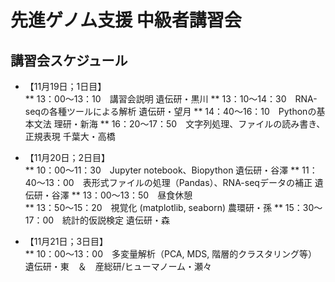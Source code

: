 # 先進ゲノム支援 中級者講習会

## 講習会スケジュール
* 【11月19日；1日目】  
** 13：00～13：10　講習会説明 遺伝研・黒川
** 13：10～14：30　RNA-seqの各種ツールによる解析 遺伝研・望月 
** 14：40～16：10　Pythonの基本文法 理研・新海
** 16：20～17：50　文字列処理、ファイルの読み書き、正規表現 千葉大・高橋

* 【11月20日；2日目】  
** 10：00～11：30　Jupyter notebook、Biopython 遺伝研・谷澤
** 11：40〜13：00　表形式ファイルの処理（Pandas）、RNA-seqデータの補正 遺伝研・谷澤
** 13：00〜13：50　昼食休憩  
** 13：50〜15：20　視覚化 (matplotlib, seaborn) 農環研・孫
** 15：30〜17：00　統計的仮説検定 遺伝研・森

* 【11月21日；3日目】  
** 10：00～13：00　多変量解析（PCA, MDS, 階層的クラスタリング等）　遺伝研・東　＆　産総研/ヒューマノーム・瀬々

